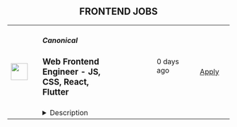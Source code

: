<div align="center"><h2>FRONTEND JOBS</h2></div><table><tr>
                <td width="100" height="100" rowspan="2">
                    <img src="https://pbs.twimg.com/profile_images/1673959375340290050/x7pNtXQ7_400x400.jpg" width="38px" height="auto">
                </td>
                <td width="300">
                    <h5>Canonical</h5>
                    <h3>Web Frontend Engineer - JS, CSS, React, Flutter</h3>
                </td>
                <td width="300">
                    <code></code>
                </td>
                <td width="200">
                <text>0 days ago</text>
                </td>
                <td width="100" rowspan="2">
                <a href="https://canonical.com/careers/5150422" align="right" target="_blank">Apply</a>
                </td>
            </tr>
            <tr>
                <td colspan="3">
                <details><summary>Description</summary>
                
      <p>This is a general track for applications to any team at Canonical that works with web-centric tech (JS, TypeScript, React, CSS, Flutter), across all seniority levels.</p>
<p>Many of Canonical’s enterprise products have web front-ends. In order to create consistency across our products and sites, we have a central team that builds an open source&nbsp;<a href="https://github.com/canonical/react-components">React toolkit</a> and presentation layer, the <a href="https://vanillaframework.io/">Vanilla Framework</a>. We are excited to develop this further and see if we can help more open source projects build performant and accessible interfaces that respond well to diverse layouts. We use REST APIs for communication, and we consider API design an important part of the process.</p>
<p>We care about accessibility in our products and take time to work with designers.</p>
<p>Flutter is a new front-end technology that has the potential to unify our desktop and web development. We are growing the team's exposure to Flutter and have roles on both web and Ubuntu engineering for this specialism.</p>
<p>We hire developers with outstanding academic results and a passion for open-source software, innovation, and cutting-edge web technologies. In these roles, you will have the opportunity to make significant contributions through high-quality, front-end and back-end code while exhibiting technical leadership, exceptional design, and intuitive user experience.</p>
<p>Additionally, we encourage colleagues to engage with the broader open-source community. We're looking for individuals who can help build a thriving community, contribute to a broad range of technologies, and ensure seamless software operations at scale.</p>
<p><strong>Location</strong>: <em>Our web and Flutter engineering is largely in European, Middle Eastern, African and American time zones.</em></p>
<h2>What your day will look like</h2>
<ul>
<li>Write high-quality, well-designed software</li>
<li>Collaborate proactively with a globally distributed team</li>
<li>Display technical leadership internally and within our external communities</li>
<li>Debug issues and produce high-quality code to fix them</li>
<li>Contribute to technical documentation to make it the best of its kind</li>
<li>Discuss ideas and collaborate on finding good solutions</li>
<li>Work from home with global travel twice annually for company events</li>
</ul>
<h2>What we are looking for in you</h2>
<ul>
<li>An exceptional academic track record from both high school and university</li>
<li>Undergraduate degree in Computer Science or STEM, or a compelling narrative about your alternative path</li>
<li>Drive and a track record of going above-and-beyond expectations</li>
<li>Well-organised, self-starting and able to deliver to schedule</li>
<li>Professional manner interacting with colleagues, partners, and community</li>
<li>Knowledge of web (HTML, CSS and JS) tech</li>
<li>Fluency in Typescript, React or Flutter</li>
<li>An eye for accessibility and performance</li>
<li>Professional written and spoken English&nbsp;</li>
<li>Experience with Linux (Debian or Ubuntu preferred)&nbsp;</li>
<li>Excellent interpersonal skills, curiosity, flexibility, and accountability&nbsp;</li>
<li>Passion, thoughtfulness, and self-motivation&nbsp;</li>
<li>Excellent communication and presentation skills&nbsp;</li>
<li>Result-oriented, with a personal drive to meet commitments&nbsp;</li>
<li>Ability to travel twice a year, for company events up to two weeks each</li>
</ul>
<h2>Additional skills that you might also bring</h2>
<ul>
<li>Experience with container tech such as LXD, Docker and Kubernetes</li>
<li>Curiosity about all aspects of web development</li>
<li>Attention to detail in regard to user-centric UI development</li>
<li>Experience with systems programming or scalable web services</li>
<li>REST API design, development and governance</li>
<li>Performance engineering and security experience</li>
</ul>
<h2>What we offer you</h2>
<p>We consider geographical location, experience, and performance in shaping compensation worldwide. We revisit compensation annually (and more often for graduates and associates) to ensure we recognise outstanding performance. In addition to base pay, we offer a performance-driven annual bonus. We provide all team members with additional benefits, which reflect our values and ideals. We balance our programs to meet local needs and ensure fairness globally.</p>
<ul>
<li>Distributed work environment with twice-yearly team sprints in person</li>
<li>Personal learning and development budget of USD 2,000 per year</li>
<li>Annual compensation review</li>
<li>Recognition rewards</li>
<li>Annual holiday leave</li>
<li>Maternity and paternity leave</li>
<li>Employee Assistance Programme</li>
<li>Opportunity to travel to new locations to meet colleagues</li>
<li>Priority Pass, and travel upgrades for long-haul company events</li>
</ul>
<h2>About Canonical</h2>
<p>Canonical is a pioneering tech firm at the forefront of the global move to open source. As the company that publishes Ubuntu, one of the most important open source projects and the platform for AI, IoT and the cloud, we are changing the world on a daily basis. We recruit on a global basis and set a very high standard for people joining the company. We expect excellence - in order to succeed, we need to be the best at what we do. Canonical has been a remote-first company since its inception in 2004.​ Working here is a step into the future, and will challenge you to think differently, work smarter, learn new skills, and raise your game.</p>
<h2>Canonical is an equal opportunity employer</h2>
<p>We are proud to foster a workplace free from discrimination. Diversity of experience, perspectives, and background create a better work environment and better products.<a href="https://canonical.com/careers/diversity/identity"> Whatever your identity, we will give your application fair consideration.</a></p>
<p>#LI-remote</p><p>Requisition ID: 1089</p><p></p>
    
                </details>
                </td>
            </tr>,<tr>
                <td width="100" height="100" rowspan="2">
                    <img src="https://lever-client-logos.s3.us-west-2.amazonaws.com/2e1a369c-b58f-41ac-8d86-4b0a77695e68-1687915522032.png" width="38px" height="auto">
                </td>
                <td width="300">
                    <h5>Empower</h5>
                    <h3>Senior Web Frontend Engineer - Remote</h3>
                </td>
                <td width="300">
                    <code></code>
                </td>
                <td width="200">
                <text>0 days ago</text>
                </td>
                <td width="100" rowspan="2">
                <a href="https://jobs.lever.co/empower.me/39955d2f-9f5a-4800-a6ff-43985706b5fa" align="right" target="_blank">Apply</a>
                </td>
            </tr>
            <tr>
                <td colspan="3">
                <details><summary>Description</summary>
                <div><b style="font-size: 24px">EMPOWER OVERVIEW</b></div><div><br></div><div><a href="http://empower.me/" class="postings-link">Empower</a>&nbsp;is a high-growth financial technology company on a mission to expand access to fair credit to give anyone in the world the opportunity to improve their financial security and mobility. We dream up and launch one-of-a-kind features that help our members get money instantly whenever they need it, save for the future, and rewrite their financial story. Our members see Empower Cash Advance as a life-saver, Empower Automatic Savings as a game-changer, and the new Empower Thrive line of credit (currently in beta, launching soon) as a lifeline to low-cost borrowing and the only practical path to building good credit.</div><div><br></div><div>Empower is backed by Sequoia Capital, Blisce, and Icon Ventures. Are we the next great place to grow your impact and accelerate your career? We think so:</div><div><br></div><div>Inc. ranked Empower #56 in the 2023 Inc. 5000 list of the fastest-growing private companies in the US (#55 in 2022). Forbes put Empower on its 2023 list of America's Best Startup Employers. Fast Company recognized the new Empower Thrive line of credit in their 2022 list of the Next Big Things in Tech. </div><div><br></div><div><b style="font-size: 18px">THE EMPOWER WAY</b></div><div><b>Great Expectations</b>: We come up with bold, audacious goals for ourselves and go all out for impact</div><div><b>Owner Mindset</b>: We give every employee latitude to act independently, make smart choices, and move the business forward</div><div><b>Spirited Debate</b>: We love skeptics and seek counter opinions to challenge our personal assumptions and expand our view</div><div><b>Customer Obsession: </b>We listen to understand, empathize, and create a memorable, rewarding experience for our community</div><div><b>Inclusive Collaboration</b>: We believe diverse teams make the best decisions, and we strive to give diverse voices a seat at the table</div><div>N<b>o Jerks Allowed</b>: We value our relationships and take the time to build trust and connection and communicate respectfully</div><div><b>&nbsp;</b></div><div><b>&nbsp;</b></div><div><b style="font-size: 18px">WHAT EMPOWER OFFERS</b></div><div>Competitive salary</div><div>Generous equity package</div><div>Full healthcare and dental benefits</div><div>Technology&nbsp; expense reimbursement</div><div>Work&nbsp; from anywhere</div><div><br></div><div><b style="font-size: 18px">JOB DESCRIPTION</b></div><div>As a Web Frontend Software Engineer, this is a new critical role for us as we look to add new features which are aimed at expanding our fast growing user base. Your role extends to leveraging your technical expertise in front-end application development to create and maintain applications that cater to both external users and internal needs. In this process, you will continuously strive to develop innovative techniques for enhancing performance and interactivity. You will have end to end ownership of our front-end applications that are not only robust and secure but also easily comprehensible, ensuring that our users and fellow engineering peers, </div><div><br></div><div>Travel for company offsites is expected at a minimum 2 times a year. </div><h3>Key Responsibilities</h3><li>Build smooth, stable, and secure web-based applications with React and TypeScript.</li><li>Collaborate with designers, product managers, and backend engineers to rapidly iterate on customer facing and internal facing web-based applications, products, and tools.</li><li>Take end to end ownership of new features and product lines shaping work in early stages, building, deploying and running post deployment analysis to ensure we’re hitting our goals.</li><li>Leverage your technical expertise in front-end application development in the creation and maintenance of both external and internal facing applications, and develop new techniques for improving performance and interactivity.</li><li>Build robust, secure and easy to understand front-end applications both for our users and your engineering peers.</li>,<h3>Candidate Qualifications</h3><li>Bachelor degree or greater within Computer Science, Software Engineering or a related subject</li><li>3+ years of professional Software Development experience</li><li>Proficiency in JavaScript, including standard ES5+, Typescript, native DOM APIs, and ideally at React</li><li>Experience working with design to build custom pages and components, or able to independently follow existing conventions to iterate on required components to achieve usability requirements</li><li>Willing to dig into any part of code across different product lines</li><div>At Empower, we hire for people that push themselves to understand others and seek out ways to challenge their personal assumptions. Our hope is that by fostering such an environment, we strengthen our business and relationships by putting people first. We are committed to building a diverse, inclusive, and equitable workspace where everyone (regardless of age, education, ethnicity, gender, sexual orientation, or any personal characteristics) feels like they belong. Even if your experience doesn’t exactly match up to our job description, you should feel empowered to apply regardless!&nbsp;</div>
                </details>
                </td>
            </tr></table>